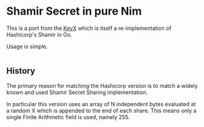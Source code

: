 # Shamir Secret in pure Nim

This is a port from the [KeyX](https://github.com/elcritch/keyx) which is itself a re-implementation of Hashicorp's Shamir in Go.

Usage is simple. 

```nim
```

## History

The primary reason for matching the Hashicorp version is to match a widely known and used Shamir Secret Sharing implementation.

In particular this version uses an array of N independent bytes evaluated at a random X which is appended to the end of each share. This means only a single Finite Arithmetic field is used, namely 255.   